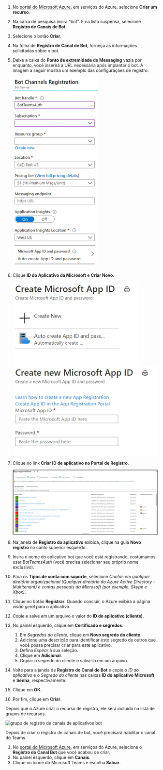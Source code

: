 1. No [portal do Microsoft Azure](https://ms.portal.azure.com/#home), em serviços do Azure, selecione **Criar um recurso**.
1. Na caixa de pesquisa insira "bot". E na lista suspensa, selecione **Registro de Canais de Bot**.
1. Selecione o botão **Criar**.
1. Na folha de **Registro de Canal de Bot**, forneça as informações solicitadas sobre o bot.
1. Deixe a caixa do **Ponto de extremidade do Messaging** vazia por enquanto, você inserirá a URL necessária após implantar o bot. A imagem a seguir mostra um exemplo das configurações de registro:

    ![Registro de canais de aplicativos do bot](../../assets/images/authentication/auth-bot-channels-registration.png)

1. Clique **ID do Aplicativo da Microsoft** e **Criar Novo**.

    ![Criar uma ID do Aplicativo da Microsoft](../../assets/images/authentication/CreateMicrosoftAppID.png) ![Criar uma nova ID do Aplicativo da Microsoft](../../assets/images/authentication/CreateNewMicrosoftAppID.png)    

1. Clique no link **Criar ID de aplicativo no Portal de Registro**.

   ![Registros de Aplicativos](../../assets/images/authentication/AppRegistration.png)
   
1. Na janela de **Registro do aplicativo** exibida, clique na guia **Novo registro** no canto superior esquerdo.
1. Insira o nome do aplicativo bot que você está registrando, costumamos usar *BotTeamsAuth* (você precisa selecionar seu próprio nome exclusivo).
1. Para os **Tipos de conta com suporte**, selecione *Contas em qualquer diretório organizacional (Qualquer diretório do Azure Active Directory - Multitenant) e contas pessoais da Microsoft (por exemplo, Skype e Xbox)*.
1. Clique no botão **Registrar**. Quando concluir, o Azure exibirá a página *visão geral* para o aplicativo.
1. Copie e salve em um arquivo o valor do **ID do aplicativo (cliente)**.
1. No painel esquerdo, clique em **Certificado e segredos**.
    1. Em *Segredos do cliente*, clique em **Novo segredo do cliente**.
    1. Adicione uma descrição para identificar este segredo de outros que você possa precisar criar para este aplicativo.
    1. Defina *Expirar* à sua seleção.
    1. Clique em **Adicionar**.
    1. Copiar o segredo do cliente e salvá-lo em um arquivo.
1. Volte para a janela de **Registro do Canal de Bot** e copie o *ID do aplicativo* e o *Segredo do cliente* nas caixas **ID do aplicativo Microsoft** e **Senha**, respectivamente.
1. Clique em **OK**.
1. Por fim, clique em **Criar**.

Depois que o Azure criar o recurso de registro, ele será incluído na lista de grupos de recursos.  

![grupo de registro de canais de aplicativos bot](~/assets/images/authentication/auth-bot-channels-registration-group.PNG)

Depois de criar o registro de canais de bot, você precisará habilitar o canal do Teams.

1. No [portal do Microsoft Azure](https://ms.portal.azure.com/#home), em serviços do Azure, selecione o **Registro do Canal Bot** que você acabou de criar.
1. No painel esquerdo, clique em **Canais**.
1. Clique no ícone do Microsoft Teams e escolha **Salvar**.
